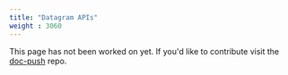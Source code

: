 ```yaml
---
title: "Datagram APIs"
weight : 3060
---
```


This page has not been worked on yet. If you'd like to contribute visit the [doc-push]
repo.

[doc-push]: https://github.com/tokio-rs/doc-push
